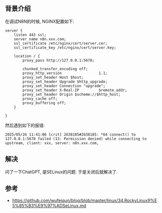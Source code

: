 ## 背景介绍

在调试N8N的时候, NGINX配置如下:

```
server {
    listen 443 ssl;
    server_name n8n.xxx.com;
    ssl_certificate /etc/nginx/cert/server.cer;
    ssl_certificate_key /etc/nginx/cert/server.key;

    location / {
        proxy_pass http://127.0.0.1:5678;

        chunked_transfer_encoding off;
        proxy_http_version                 1.1;
        proxy_set_header Host $host;
        proxy_set_header Upgrade $http_upgrade;
        proxy_set_header Connection "upgrade";
        proxy_set_header X-Real-IP         $remote_addr;
        proxy_set_header Origin $scheme://$http_host;
        proxy_cache off;
        proxy_buffering off;
    }

}
```

然后遇到如下的报错:

```
2025/05/26 11:41:06 [crit] 2638185#2638185: *64 connect() to 127.0.0.1:5678 failed (13: Permission denied) while connecting to upstream, client: xxx, server: n8n.xxx.com,
```

## 解决

问了一下ChatGPT, 是SELinux的问题. 于是关闭后就解决了.

## 参考

* https://github.com/wufeiqun/blog/blob/master/linux/34.RockyLinux9%E5%85%B3%E9%97%ADSeLinux.md
